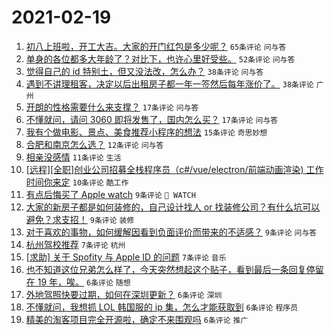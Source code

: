 # 2021-02-19

1. [初八上班啦，开工大吉。大家的开门红包是多少呢？](https://www.v2ex.com/t/754104) `65条评论` `问与答`
1. [单身的各位都多大年龄了？对比下，也许心里好受些。](https://www.v2ex.com/t/754126) `52条评论` `问与答`
1. [觉得自己的 id 特别土，但又没法改，怎么办？](https://www.v2ex.com/t/754143) `38条评论` `问与答`
1. [遇到不讲理租客，决定以后出租房子都一年一签然后每年涨价了。](https://www.v2ex.com/t/754105) `38条评论` `广州`
1. [开朗的性格需要什么来支撑？](https://www.v2ex.com/t/754124) `17条评论` `问与答`
1. [不懂就问，请问 3060 即将发售了，国内怎么买？](https://www.v2ex.com/t/754108) `17条评论` `问与答`
1. [我有个做电影、景点、美食推荐小程序的想法](https://www.v2ex.com/t/754150) `15条评论` `奇思妙想`
1. [合肥和南京怎么选？](https://www.v2ex.com/t/754125) `12条评论` `问与答`
1. [相亲没感情](https://www.v2ex.com/t/754102) `11条评论` `生活`
1. [[远程][全职]创业公司招募全栈程序员（c#/vue/electron/前端动画渲染) 工作时间你来定](https://www.v2ex.com/t/754145) `10条评论` `酷工作`
1. [有点后悔买了 Apple watch](https://www.v2ex.com/t/754155) `9条评论` ` WATCH`
1. [大家的新房子都是如何装修的，自己设计找人 or 找装修公司？有什么坑可以避免？求支招！](https://www.v2ex.com/t/754100) `9条评论` `装修`
1. [对于喜欢的事物，如何缓解因看到负面评价而带来的不适感？](https://www.v2ex.com/t/754094) `9条评论` `问与答`
1. [杭州驾校推荐](https://www.v2ex.com/t/754144) `7条评论` `杭州`
1. [[求助] 关于 Spofity 与 Apple ID 的问题](https://www.v2ex.com/t/754117) `7条评论` `音乐`
1. [也不知道这位兄弟怎么样了，今天突然想起这个贴子，看到最后一条回复停留在 19 年，唉。](https://www.v2ex.com/t/754139) `6条评论` `随想`
1. [外地驾照快要过期，如何在深圳更新？](https://www.v2ex.com/t/754123) `6条评论` `深圳`
1. [不懂就问，我想抓 LOL 韩国服的 ip 集，怎么才能获取到](https://www.v2ex.com/t/754122) `6条评论` `程序员`
1. [精美的淘客项目完全开源啦，确定不来围观吗](https://www.v2ex.com/t/754098) `6条评论` `推广`
